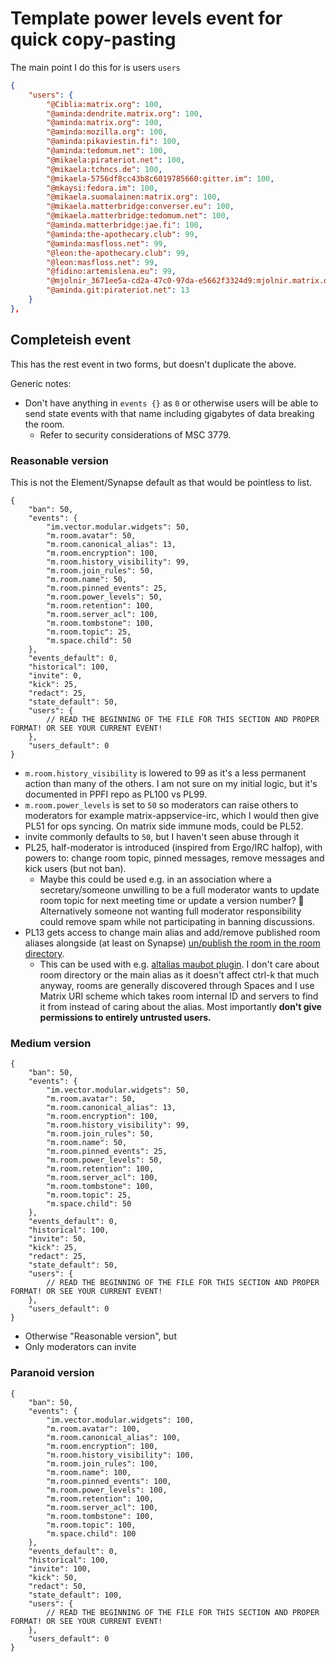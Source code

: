 # Template power levels event for quick copy-pasting

The main point I do this for is users `users`

```json
{
	"users": {
		"@Ciblia:matrix.org": 100,
		"@aminda:dendrite.matrix.org": 100,
		"@aminda:matrix.org": 100,
		"@aminda:mozilla.org": 100,
		"@aminda:pikaviestin.fi": 100,
		"@aminda:tedomum.net": 100,
		"@mikaela:pirateriot.net": 100,
		"@mikaela:tchncs.de": 100,
		"@mikaela-5756df8cc43b8c6019785660:gitter.im": 100,
		"@mkaysi:fedora.im": 100,
		"@mikaela.suomalainen:matrix.org": 100,
		"@mikaela.matterbridge:converser.eu": 100,
		"@mikaela.matterbridge:tedomum.net": 100,
		"@aminda.matterbridge:jae.fi": 100,
		"@aminda:the-apothecary.club": 99,
		"@aminda:masfloss.net": 99,
		"@leon:the-apothecary.club": 99,
		"@leon:masfloss.net": 99,
		"@fidino:artemislena.eu": 99,
		"@mjolnir_3671ee5a-cd2a-47c0-97da-e5662f3324d9:mjolnir.matrix.org": 99,
		"@aminda.git:pirateriot.net": 13
	}
},
```

## Completeish event

This has the rest event in two forms, but doesn't duplicate the above.

Generic notes:

* Don't have anything in `events {}` as `0` or otherwise users will be
	able to send state events with that name including gigabytes of
	data breaking the room.
	* Refer to security considerations of MSC 3779.

### Reasonable version

This is not the Element/Synapse default as that would be pointless to list.

```json5
{
	"ban": 50,
	"events": {
		"im.vector.modular.widgets": 50,
		"m.room.avatar": 50,
		"m.room.canonical_alias": 13,
		"m.room.encryption": 100,
		"m.room.history_visibility": 99,
		"m.room.join_rules": 50,
		"m.room.name": 50,
		"m.room.pinned_events": 25,
		"m.room.power_levels": 50,
		"m.room.retention": 100,
		"m.room.server_acl": 100,
		"m.room.tombstone": 100,
		"m.room.topic": 25,
		"m.space.child": 50
	},
	"events_default": 0,
	"historical": 100,
	"invite": 0,
	"kick": 25,
	"redact": 25,
	"state_default": 50,
	"users": {
		// READ THE BEGINNING OF THE FILE FOR THIS SECTION AND PROPER FORMAT! OR SEE YOUR CURRENT EVENT!
	},
	"users_default": 0
}
```

* `m.room.history_visibility` is lowered to 99 as it's a less permanent action than
	many of the others. I am not sure on my initial logic, but it's documented in
	PPFI repo as PL100 vs PL99.
* `m.room.power_levels` is set to `50` so moderators can raise others to moderators
	for example matrix-appservice-irc, which I would then give PL51 for ops syncing.
	On matrix side immune mods, could be PL52.
* invite commonly defaults to `50`, but I haven't seen abuse through it
* PL25, half-moderator is introduced (inspired from Ergo/IRC halfop), with powers to:
	change room topic, pinned messages, remove messages and kick users (but not ban).
	* Maybe this could be used e.g. in an association where a secretary/someone
	unwilling to be a full moderator wants to update room topic for next
	meeting time or update a version number? :shrug:
	Alternatively someone not wanting full moderator responsibility could remove
	spam while not participating in banning discussions.
* PL13 gets access to change main alias and add/remove published room aliases alongside
	(at least on Synapse) [un/publish the room in the room directory](https://github.com/vector-im/element-web/issues/13835).
	* This can be used with e.g. [altalias maubot plugin](https://matrix.org/blog/2020/06/19/this-week-in-matrix-2020-06-19#alt-alias-maubot-plugin).
	I don't care about room directory or the main alias as it doesn't affect ctrl-k that much anyway,
	rooms are generally discovered through Spaces and I use Matrix URI scheme
	which takes room internal ID and servers to find it from instead of caring about
	the alias. Most importantly **don't give permissions to entirely untrusted users.**

### Medium version

```json5
{
	"ban": 50,
	"events": {
		"im.vector.modular.widgets": 50,
		"m.room.avatar": 50,
		"m.room.canonical_alias": 13,
		"m.room.encryption": 100,
		"m.room.history_visibility": 99,
		"m.room.join_rules": 50,
		"m.room.name": 50,
		"m.room.pinned_events": 25,
		"m.room.power_levels": 50,
		"m.room.retention": 100,
		"m.room.server_acl": 100,
		"m.room.tombstone": 100,
		"m.room.topic": 25,
		"m.space.child": 50
	},
	"events_default": 0,
	"historical": 100,
	"invite": 50,
	"kick": 25,
	"redact": 25,
	"state_default": 50,
	"users": {
		// READ THE BEGINNING OF THE FILE FOR THIS SECTION AND PROPER FORMAT! OR SEE YOUR CURRENT EVENT!
	},
	"users_default": 0
}
```

* Otherwise "Reasonable version", but
* Only moderators can invite

### Paranoid version

```json5
{
	"ban": 50,
	"events": {
		"im.vector.modular.widgets": 100,
		"m.room.avatar": 100,
		"m.room.canonical_alias": 100,
		"m.room.encryption": 100,
		"m.room.history_visibility": 100,
		"m.room.join_rules": 100,
		"m.room.name": 100,
		"m.room.pinned_events": 100,
		"m.room.power_levels": 100,
		"m.room.retention": 100,
		"m.room.server_acl": 100,
		"m.room.tombstone": 100,
		"m.room.topic": 100,
		"m.space.child": 100
	},
	"events_default": 0,
	"historical": 100,
	"invite": 100,
	"kick": 50,
	"redact": 50,
	"state_default": 100,
	"users": {
		// READ THE BEGINNING OF THE FILE FOR THIS SECTION AND PROPER FORMAT! OR SEE YOUR CURRENT EVENT!
	},
	"users_default": 0
}
```
